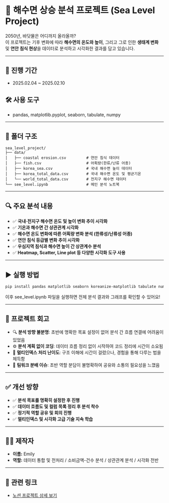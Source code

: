 # 🌊 해수면 상승 분석 프로젝트 (Sea Level Project)

2050년, 바닷물은 어디까지 올라올까?  
이 프로젝트는 기후 변화에 따라 **해수면의 온도와 높이**, 그리고 그로 인한 **생태계 변화** 및 **연안 침식 현상**을 데이터로 분석하고 시각화한 결과를 담고 있습니다.

---

## 📆 진행 기간
- 2025.02.04 ~ 2025.02.10

## 🛠 사용 도구
- pandas, matplotlib.pyplot, seaborn, tabulate, numpy

---

## 📁 폴더 구조

```
sea_level_project/
├── data/
│   ├── coastal erosion.csv         # 연안 침식 데이터
│   ├── fish.csv                    # 어획량(한류/난류 어종)
│   ├── korea_sea.csv               # 국내 해수면 높이 데이터
│   ├── korea_total_data.csv        # 국내 해수면 온도 및 평균기온
│   └── world_total_data.csv        # 전지구 해수면 데이터
└── see_level.ipynb                 # 메인 분석 노트북
```

---

## 🔍 주요 분석 내용

- ✅ **국내·전지구 해수면 온도 및 높이 변화 추이 시각화**
- ✅ **기온과 해수면 간 상관관계 시각화**
- ✅ **해수면 온도 변화에 따른 어획량 변화 분석 (한류성/난류성 어종)**
- ✅ **연안 침식 등급별 변화 추이 시각화**
- ✅ **우심지역 침식과 해수면 높이 간 상관계수 분석**
- ✅ **Heatmap, Scatter, Line plot 등 다양한 시각화 도구 사용**

---

## ▶ 실행 방법

```bash
pip install pandas matplotlib seaborn koreanize-matplotlib tabulate numpy
```
이후 see_level.ipynb 파일을 실행하면 전체 분석 결과와 그래프를 확인할 수 있어요!

---

## 💬 프로젝트 회고

- 🔍 **분석 방향 불분명**: 초반에 명확한 목표 설정이 없어 분석 간 흐름 연결에 어려움이 있었음
- ⚙️ **분석 계획 없이 코딩**: 데이터 흐름 정리 없이 시작하여 코드 정리에 시간이 소요됨
- 🧩 **멀티인덱스 처리 난이도**: 구조 이해에 시간이 걸렸으나, 경험을 통해 다루는 법을 체득함
- 🤝 **팀워크 분배 이슈**: 초반 역할 분담이 불명확하여 공유와 소통의 필요성을 느꼈음

---

## ✅ 개선 방향

- ✅ **분석 목표를 명확히 설정한 후 진행**
- ✅ **데이터 흐름도 및 컬럼 목록 정리 후 분석 착수**
- ✅ **정기적 역할 공유 및 회의 진행**
- ✅ **멀티인덱스 및 시각화 고급 기술 지속 학습**

---

## 👩‍💻 제작자

- **이름:** Emily  
- **역할:** 데이터 통합 및 전처리 / 소비금액-건수 분석 / 상관관계 분석 / 시각화 전반

---

## 🔗 관련 링크

- [노션 프로젝트 상세 보기](https://yeonghyekim.notion.site/2050-196e2859370c80f59cdce006b2018fce?pvs=4)